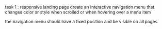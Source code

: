  task 1 : responsive landing page 
create an interactive navigation menu that changes color or style when scrolled or when hovering over a menu item  

the navigation menu should have a fixed position and be visible on all pages

